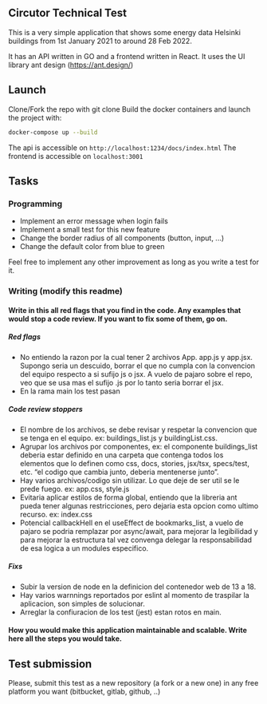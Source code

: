 ## Circutor Technical Test

This is a very simple application that shows some energy data Helsinki buildings from 1st January 2021 to around 28 Feb 2022.

It has an API written in GO and a frontend written in React. It uses the UI library ant design (https://ant.design/)

## Launch

Clone/Fork the repo with git clone <url>
Build the docker containers and launch the project with:
```sh
docker-compose up --build
```

The api is accessible on `http://localhost:1234/docs/index.html`
The frontend is accessible on `localhost:3001`

## Tasks

### Programming
- Implement an error message when login fails
- Implement a small test for this new feature
- Change the border radius of all components (button, input, ...)
- Change the default color from blue to green

Feel free to implement any other improvement as long as you write a test for it.

### Writing (modify this readme)
#### Write in this all red flags that you find in the code. Any examples that would stop a code review. If you want to fix some of them, go on.

##### Red flags
- No entiendo la razon por la cual tener 2 archivos App. app.js y app.jsx. Supongo seria un descuido, borrar el que no cumpla con la convencion del equipo respecto a si sufijo js o jsx. A vuelo de pajaro sobre el repo, veo que se usa mas el sufijo .js por lo tanto seria borrar el jsx.
- En la rama main los test pasan

##### Code review stoppers
- El nombre de los archivos, se debe revisar y respetar la convencion que se tenga en el equipo. ex: buildings_list.js y buildingList.css.
- Agrupar los archivos por componentes, ex: el componente buildings_list deberia estar definido en una carpeta que contenga todos los elementos que lo definen como css, docs, stories, jsx/tsx, specs/test, etc. “el codigo que cambia junto, deberia mentenerse junto”.
- Hay varios archivos/codigo sin utilizar. Lo que deje de ser util se le prede fuego. ex: app.css, style.js
- Evitaria aplicar estilos de forma global, entiendo que la libreria ant pueda tener algunas restricciones, pero dejaria esta opcion como ultimo recurso. ex: index.css
- Potencial callbackHell en el useEffect de bookmarks_list, a vuelo de pajaro se podria remplazar por async/await, para mejorar la legibilidad y para mejorar la estructura tal vez convenga delegar la responsabilidad de esa logica a un modules especifico.

##### Fixs
- Subir la version de node en la definicion del contenedor web de 13 a 18.
- Hay varios warnnings reportados por eslint al momento de traspilar la aplicacion, son simples de solucionar.
- Arreglar la confiuracion de los test (jest) estan rotos en main.

#### How you would make this application maintainable and scalable. Write here all the steps you would take.


## Test submission

Please, submit this test as a new repository (a fork or a new one) in any free platform you want (bitbucket, gitlab, github, ..)
